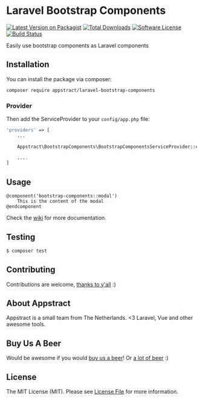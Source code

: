 # Laravel Bootstrap Components

[![Latest Version on Packagist](https://img.shields.io/packagist/v/appstract/laravel-bootstrap-components.svg?style=flat-square)](https://packagist.org/packages/appstract/laravel-bootstrap-components)
[![Total Downloads](https://img.shields.io/packagist/dt/appstract/laravel-bootstrap-components.svg?style=flat-square)](https://packagist.org/packages/appstract/laravel-bootstrap-components)
[![Software License](https://img.shields.io/badge/license-MIT-brightgreen.svg?style=flat-square)](LICENSE.md)
[![Build Status](https://img.shields.io/travis/appstract/laravel-bootstrap-components/master.svg?style=flat-square)](https://travis-ci.org/appstract/laravel-bootstrap-components)

Easily use bootstrap components as Laravel components

## Installation

You can install the package via composer:

```bash
composer require appstract/laravel-bootstrap-components
```

### Provider

Then add the ServiceProvider to your `config/app.php` file:

```php
'providers' => [
    ...

    Appstract\BootstrapComponents\BootstrapComponentsServiceProvider::class

    ....
]
```

## Usage

```blade
@component('bootstrap-components::modal')
    This is the content of the modal
@endcomponent
```

Check the [wiki](https://github.com/appstract/laravel-bootstrap-components/wiki) for more documentation.

## Testing

```bash
$ composer test
```

## Contributing

Contributions are welcome, [thanks to y'all](https://github.com/appstract/laravel-bootstrap-components/graphs/contributors) :)

## About Appstract

Appstract is a small team from The Netherlands. <3 Laravel, Vue and other awesome tools.

## Buy Us A Beer

Would be awesome if you would [buy us a beer](https://www.paypal.me/teamappstract/10)! Or [a lot of beer](https://www.patreon.com/appstract) :)

## License

The MIT License (MIT). Please see [License File](LICENSE.md) for more information.
